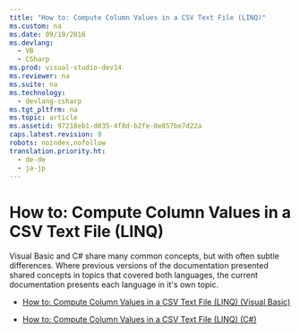 ```yaml
---
title: "How to: Compute Column Values in a CSV Text File (LINQ)"
ms.custom: na
ms.date: 09/19/2016
ms.devlang: 
  - VB
  - CSharp
ms.prod: visual-studio-dev14
ms.reviewer: na
ms.suite: na
ms.technology: 
  - devlang-csharp
ms.tgt_pltfrm: na
ms.topic: article
ms.assetid: 97218eb1-d035-4f8d-b2fe-0e857be7d22a
caps.latest.revision: 9
robots: noindex,nofollow
translation.priority.ht: 
  - de-de
  - ja-jp
---
```

# How to: Compute Column Values in a CSV Text File (LINQ)
Visual Basic and C# share many common concepts, but with often subtle differences. Where previous versions of the documentation presented shared concepts in topics that covered both languages, the current documentation presents each language in it's own topic.  
  
-   [How to: Compute Column Values in a CSV Text File (LINQ) (Visual Basic)](../Topic/How%20to:%20Compute%20Column%20Values%20in%20a%20CSV%20Text%20File%20\(LINQ\)%20\(Visual%20Basic\).md)  
  
-   [How to: Compute Column Values in a CSV Text File (LINQ) (C#)](../vs140/How-to--Compute-Column-Values-in-a-CSV-Text-File--LINQ---C#-.md)